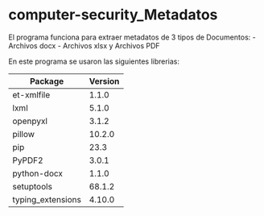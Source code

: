 # computer-security_Metadatos
 El programa funciona para extraer metadatos de 3 tipos de Documentos: - Archivos docx - Archivos xlsx y Archivos PDF

 En este programa se usaron las siguientes librerias:
 
| Package           | Version    |
|-------------------|------------|
| et-xmlfile        | 1.1.0      |
| lxml              | 5.1.0      |
| openpyxl          | 3.1.2      |
| pillow            | 10.2.0     |
| pip               | 23.3       |
| PyPDF2            | 3.0.1      |
| python-docx       | 1.1.0      |
| setuptools        | 68.1.2     |
| typing_extensions | 4.10.0     |



